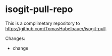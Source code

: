 # isogit-pull-repo

This is a complimetary repository to https://github.com/TomasHubelbauer/isogit-pull.

Changes:

- change
